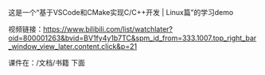 这是一个“基于VSCode和CMake实现C/C++开发 | Linux篇”的学习demo

视频链接：https://www.bilibili.com/list/watchlater?oid=800001263&bvid=BV1fy4y1b7TC&spm_id_from=333.1007.top_right_bar_window_view_later.content.click&p=21

课件在：/文档/书籍 下面